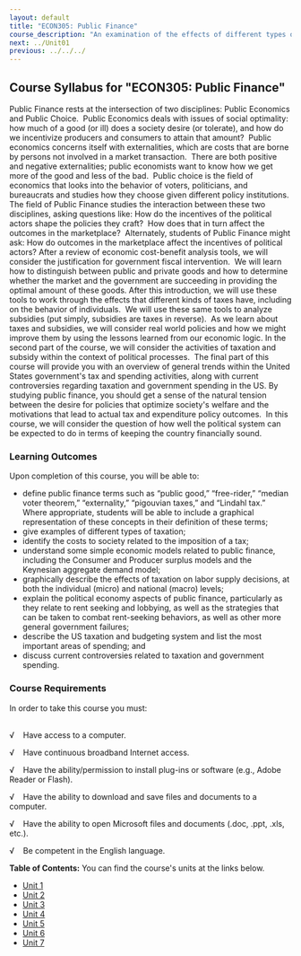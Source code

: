 ```yaml
---
layout: default
title: "ECON305: Public Finance"
course_description: "An examination of the effects of different types of tax and subsidy policies, and of government failure. Analyzes the effects of economic incentives on voters, government officials, economy and markets, macro-economic considerations in public finance and the trends in the US economy."
next: ../Unit01
previous: ../../../
---
```

Course Syllabus for "ECON305: Public Finance"
---------------------------------------------

Public Finance rests at the intersection of two disciplines: Public
Economics and Public Choice.  Public Economics deals with issues of
social optimality: how much of a good (or ill) does a society desire (or
tolerate), and how do we incentivize producers and consumers to attain
that amount?  Public economics concerns itself with externalities, which
are costs that are borne by persons not involved in a market
transaction.  There are both positive and negative externalities; public
economists want to know how we get more of the good and less of the
bad.  Public choice is the field of economics that looks into the
behavior of voters, politicians, and bureaucrats and studies how they
choose given different policy institutions. The field of Public Finance
studies the interaction between these two disciplines, asking questions
like: How do the incentives of the political actors shape the policies
they craft?  How does that in turn affect the outcomes in the
marketplace?  Alternately, students of Public Finance might ask: How do
outcomes in the marketplace affect the incentives of political actors?
After a review of economic cost-benefit analysis tools, we will consider
the justification for government fiscal intervention.  We will learn how
to distinguish between public and private goods and how to determine
whether the market and the government are succeeding in providing the
optimal amount of these goods. After this introduction, we will use
these tools to work through the effects that different kinds of taxes
have, including on the behavior of individuals.  We will use these same
tools to analyze subsidies (put simply, subsidies are taxes in
reverse).  As we learn about taxes and subsidies, we will consider real
world policies and how we might improve them by using the lessons
learned from our economic logic. In the second part of the course, we
will consider the activities of taxation and subsidy within the context
of political processes.  The final part of this course will provide you
with an overview of general trends within the United States government's
tax and spending activities, along with current controversies regarding
taxation and government spending in the US. By studying public finance,
you should get a sense of the natural tension between the desire for
policies that optimize society's welfare and the motivations that lead
to actual tax and expenditure policy outcomes.  In this course, we will
consider the question of how well the political system can be expected
to do in terms of keeping the country financially sound.

### Learning Outcomes

Upon completion of this course, you will be able to:  

-   define public finance terms such as “public good,” “free-rider,”
    “median voter theorem,” “externality,” “pigouvian taxes,” and
    “Lindahl tax.”  Where appropriate, students will be able to include
    a graphical representation of these concepts in their definition of
    these terms;
-   give examples of different types of taxation;
-   identify the costs to society related to the imposition of a tax;
-   understand some simple economic models related to public finance,
    including the Consumer and Producer surplus models and the Keynesian
    aggregate demand model;
-   graphically describe the effects of taxation on labor supply
    decisions, at both the individual (micro) and national (macro)
    levels;
-   explain the political economy aspects of public finance,
    particularly as they relate to rent seeking and lobbying, as well as
    the strategies that can be taken to combat rent-seeking behaviors,
    as well as other more general government failures;
-   describe the US taxation and budgeting system and list the most
    important areas of spending; and
-   discuss current controversies related to taxation and government
    spending.

### Course Requirements

In order to take this course you must:  
  

√    Have access to a computer.

√    Have continuous broadband Internet access.

√    Have the ability/permission to install plug-ins or software (e.g.,
Adobe Reader or Flash).

√    Have the ability to download and save files and documents to a
computer.

√    Have the ability to open Microsoft files and documents (.doc, .ppt,
.xls, etc.).

√    Be competent in the English language.

**Table of Contents:** You can find the course's units at the links below.

- [Unit 1](https://legacy.saylor.org/econ305/Unit01/)
- [Unit 2](https://legacy.saylor.org/econ305/Unit02/)
- [Unit 3](https://legacy.saylor.org/econ305/Unit03/)
- [Unit 4](https://legacy.saylor.org/econ305/Unit04/)
- [Unit 5](https://legacy.saylor.org/econ305/Unit05/)
- [Unit 6](https://legacy.saylor.org/econ305/Unit06/)
- [Unit 7](https://legacy.saylor.org/econ305/Unit07/)
